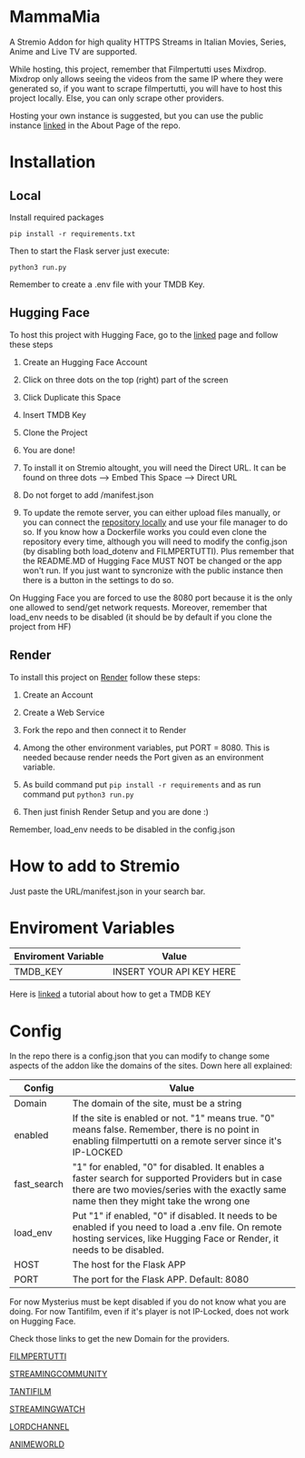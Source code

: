  

  

# MammaMia

  

  

  

A Stremio Addon for high quality HTTPS Streams in Italian
Movies, Series, Anime and Live TV are supported.

  

  

  

While hosting, this project, remember that Filmpertutti uses Mixdrop. Mixdrop only allows seeing the videos  from the same IP where they were generated so, if you want to scrape filmpertutti, you will have to host this project locally. Else, you can only scrape other providers.

  

  

Hosting your own instance is suggested, but you can use the public instance [linked](https://mammamia-urlo-mammamia.hf.space/) in the About Page of the repo.

  

  

  

# Installation

  

  

## Local

  

  

Install required packages

  

  

``pip install -r requirements.txt ``

  
  

Then to start the Flask server just execute:

  
  

``python3 run.py``

  
Remember to create a .env file with your TMDB Key. 
  

## Hugging Face

  

  

To host this project with Hugging Face, go to the [linked](https://huggingface.co/spaces/MammaMia-Urlo/MammaMia/) page and follow these steps

  

  

  

1. Create an Hugging Face Account

  

  

2. Click on three dots on the top (right) part of the screen

  

  

3. Click Duplicate this Space

  

  

4. Insert TMDB Key

  

  

5. Clone the Project

  

  

6. You are done!

  

  

7. To install it on Stremio altought, you will need the Direct URL. It can be found on three dots --> Embed This Space --> Direct URL

  

  

8. Do not forget to add /manifest.json

  9. To update the remote server, you can either upload files manually, or you can connect the [repository locally](https://huggingface.co/docs/hub/en/repositories-getting-started) and use your file manager to do so. If you know how a Dockerfile works you could even clone the repository every time, although you will  need to modify the config.json (by disabling both load_dotenv and FILMPERTUTTI). Plus remember that the README.MD of Hugging Face MUST NOT be changed or the app won't run. 
If you just want to syncronize with the public instance then there is a button in the settings to do so.  

  

On Hugging Face you are forced to use the 8080 port because it is the only one allowed to send/get network requests. Moreover, remember that load_env needs to be disabled (it should be by default if you clone the project from HF)

  

  

## Render

  

  

To install this project on [Render](https://render.com/) follow these steps:

  

  

1. Create an Account

  

  

2. Create a Web Service

  

  

3. Fork the repo and then connect it to Render

  

  

4. Among the other environment variables, put PORT = 8080. This is needed because render needs the Port given as an environment variable.

  

  

5. As build command put `` pip install -r requirements `` and as run command put ``python3 run.py ``

  

  

6. Then just finish Render Setup and you are done :)

  

Remember, load_env needs to be disabled in the config.json

  

  

  

  

# How to add to Stremio

  

  

Just paste the URL/manifest.json in your search bar.

  

  

# Enviroment Variables

  

  

  

| Enviroment Variable | Value |
|-------------------------|---|
|TMDB_KEY|INSERT YOUR API KEY HERE|

  

  

Here is [linked](https://developer.themoviedb.org/docs/getting-started) a tutorial about how to get a TMDB KEY

  

  

# Config

  

In the repo there is a config.json that you can modify to change some aspects of the addon like the domains of the sites. Down here all explained:

  

| Config | Value |
|-------------------------|---|
| Domain | The domain of the site, must be a string |
|enabled | If the site is enabled or not. "1" means true. "0" means false. Remember, there is no point in enabling filmpertutti on a remote server since it's IP-LOCKED|
|fast_search|"1" for enabled, "0" for disabled. It enables a faster search for supported Providers but in case there are two movies/series with the exactly same name then they might take the wrong one|
|load_env|Put "1" if enabled, "0" if disabled. It needs to be enabled if you need to load a .env file. On remote hosting services, like Hugging Face or Render, it needs to be disabled. |
|HOST| The host for the Flask APP|
|PORT| The port for the Flask APP. Default: 8080 |

  For now Mysterius must be kept disabled if you do not know what you are doing.
  For now Tantifilm, even if it's player is not IP-Locked, does not work on Hugging Face.

Check those links to get the new Domain for the providers.

[FILMPERTUTTI](https://filmpertuttiiii.nuovo.live/)

[STREAMINGCOMMUNITY](https://t.me/+jlXmmprhtakxYWJh)

[TANTIFILM](https://tantinuovo.com/tantifilm-nuovo-indirizzo/)

[STREAMINGWATCH](https://t.me/streamingwatch)

[LORDCHANNEL](https://t.me/+5MQwrb3eqb81NGI0)

[ANIMEWORLD](https://t.me/AnimeWorldITA2)
